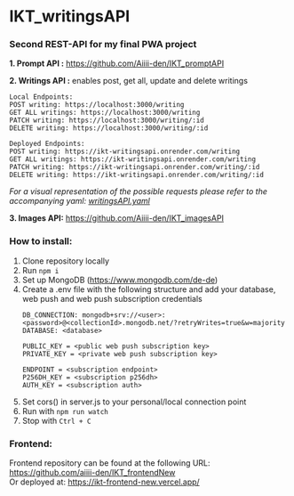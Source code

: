 # IKT_writingsAPI

### Second REST-API for my final PWA project

__1. Prompt API :__ https://github.com/Aiiii-den/IKT_promptAPI

__2. Writings API :__ enables post, get all, update and delete writings 
```
Local Endpoints:
POST writing: https://localhost:3000/writing
GET ALL writings: https://localhost:3000/writing
PATCH writing: https://localhost:3000/writing/:id
DELETE writing: https://localhost:3000/writing/:id
```
```
Deployed Endpoints: 
POST writing: https://ikt-writingsapi.onrender.com/writing
GET ALL writings: https://ikt-writingsapi.onrender.com/writing
PATCH writing: https://ikt-writingsapi.onrender.com/writing/:id
DELETE writing: https://ikt-writingsapi.onrender.com/writing/:id
```
_For a visual representation of the possible requests please refer to the accompanying yaml: [writingsAPI.yaml](https://github.com/Aiiii-den/IKT_writingsAPI/blob/main/writingsAPI.yaml)_

__3. Images API:__ https://github.com/Aiiii-den/IKT_imagesAPI  


### How to install:
1. Clone repository locally
2. Run `npm i`
3. Set up MongoDB (https://www.mongodb.com/de-de)
4. Create a .env file with the following structure and add your database, web push and web push subscription credentials
    ``` .env
   DB_CONNECTION: mongodb+srv://<user>:<password>@<collectionId>.mongodb.net/?retryWrites=true&w=majority
   DATABASE: <database>
   
   PUBLIC_KEY = <public web push subscription key>
   PRIVATE_KEY = <private web push subscription key>
   
   ENDPOINT = <subscription endpoint>
   P256DH_KEY = <subscription p256dh>
   AUTH_KEY = <subscription auth>
   ```
5. Set cors() in server.js to your personal/local connection point
6. Run with `npm run watch`
7. Stop with `Ctrl + C`


### Frontend:
Frontend repository can be found at the following URL: https://github.com/aiiii-den/IKT_frontendNew  
Or deployed at: https://ikt-frontend-new.vercel.app/
